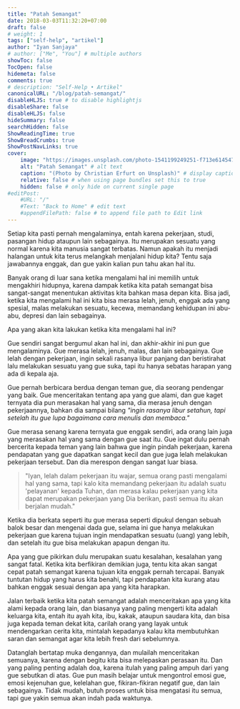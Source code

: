 ```yaml
---
title: "Patah Semangat"
date: 2018-03-03T11:32:20+07:00
draft: false
# weight: 1
tags: ["self-help", "artikel"]
author: "Iyan Sanjaya"
# author: ["Me", "You"] # multiple authors
showToc: false
TocOpen: false
hidemeta: false
comments: true
# description: "Self-Help • Artikel"
canonicalURL: "/blog/patah-semangat/"
disableHLJS: true # to disable highlightjs
disableShare: false
disableHLJS: false
hideSummary: false
searchHidden: false
ShowReadingTime: true
ShowBreadCrumbs: true
ShowPostNavLinks: true
cover:
    image: "https://images.unsplash.com/photo-1541199249251-f713e6145474?ixid=MnwxMjA3fDB8MHxwaG90by1wYWdlfHx8fGVufDB8fHx8&ixlib=rb-1.2.1&auto=format&fit=crop&w=1074&q=80" # image path/url
    alt: "Patah Semangat" # alt text
    caption: "(Photo by Christian Erfurt on Unsplash)" # display caption under cover
    relative: false # when using page bundles set this to true
    hidden: false # only hide on current single page
#editPost:
    #URL: "/"
    #Text: "Back to Home" # edit text
    #appendFilePath: false # to append file path to Edit link
---
```

Setiap kita pasti pernah mengalaminya, entah karena pekerjaan, studi, pasangan hidup ataupun lain sebagainya. Itu merupakan sesuatu yang normal karena kita manusia sangat terbatas. Namun apakah itu menjadi halangan untuk kita terus melangkah menjalani hidup kita? Tentu saja jawabannya enggak, dan gue yakin kalian pun tahu akan hal itu.

Banyak orang di luar sana ketika mengalami hal ini memilih untuk mengakhiri hidupnya, karena dampak ketika kita patah semangat bisa sangat-sangat menentukan aktivitas kita bahkan masa depan kita. Bisa jadi, ketika kita mengalami hal ini kita bisa merasa lelah, jenuh, enggak ada yang spesial, malas melakukan sesuatu, kecewa, memandang kehidupan ini abu-abu, depresi dan lain sebagainya.

Apa yang akan kita lakukan ketika kita mengalami hal ini?

Gue sendiri sangat bergumul akan hal ini, dan akhir-akhir ini pun gue mengalaminya. Gue merasa lelah, jenuh, malas, dan lain sebagainya. Gue lelah dengan pekerjaan, ingin sekali rasanya libur panjang dan beristirahat lalu melakukan sesuatu yang gue suka, tapi itu hanya sebatas harapan yang ada di kepala aja.

Gue pernah berbicara berdua dengan teman gue, dia seorang pendengar yang baik. Gue menceritakan tentang apa yang gue alami, dan gue kaget ternyata dia pun merasakan hal yang sama, dia merasa jenuh dengan pekerjaannya, bahkan dia sampai bilang *"ingin rasanya libur setahun, tapi setelah itu gue lupa bagaimana cara menulis dan membaca."*

Gue merasa senang karena ternyata gue enggak sendiri, ada orang lain juga yang merasakan hal yang sama dengan gue saat itu. Gue ingat dulu pernah bercerita kepada teman yang lain bahwa gue ingin pindah pekerjaan, karena pendapatan yang gue dapatkan sangat kecil dan gue juga lelah melakukan pekerjaan tersebut. Dan dia merespon dengan sangat luar biasa.

> "Iyan, lelah dalam pekerjaan itu wajar, semua orang pasti mengalami hal yang sama, tapi kalo kita memandang pekerjaan itu adalah suatu 'pelayanan' kepada Tuhan, dan merasa kalau pekerjaan yang kita dapat merupakan pekerjaan yang Dia berikan, pasti semua itu akan berjalan mudah."

Ketika dia berkata seperti itu gue merasa seperti dipukul dengan sebuah balok besar dan mengenai dada gue, selama ini gue hanya melakukan pekerjaan gue karena tujuan ingin mendapatkan sesuatu (uang) yang lebih, dan setelah itu gue bisa melakukan apapun dengan itu.

Apa yang gue pikirkan dulu merupakan suatu kesalahan, kesalahan yang sangat fatal. Ketika kita berfikiran demikian juga, tentu kita akan sangat cepat patah semangat karena tujuan kita enggak pernah tercapai. Banyak tuntutan hidup yang harus kita benahi, tapi pendapatan kita kurang atau bahkan enggak sesuai dengan apa yang kita harapkan.

Jalan terbaik ketika kita patah semangat adalah menceritakan apa yang kita alami kepada orang lain, dan biasanya yang paling mengerti kita adalah keluarga kita, entah itu ayah kita, ibu, kakak, ataupun saudara kita, dan bisa juga kepada teman dekat kita, carilah orang yang layak untuk mendengarkan cerita kita, mintalah kepadanya kalau kita membutuhkan saran dan semangat agar kita lebih fresh dari sebelumnya.

Datanglah bertatap muka dengannya, dan mulailah menceritakan semuanya, karena dengan begitu kita bisa melepaskan perasaan itu. Dan yang paling penting adalah doa, karena itulah yang paling ampuh dari yang gue sebutkan di atas.
Gue pun masih belajar untuk mengontrol emosi gue, emosi kejenuhan gue, kelelahan gue, fikiran-fikiran negatif gue, dan lain sebagainya. Tidak mudah, butuh proses untuk bisa mengatasi itu semua, tapi gue yakin semua akan indah pada waktunya.